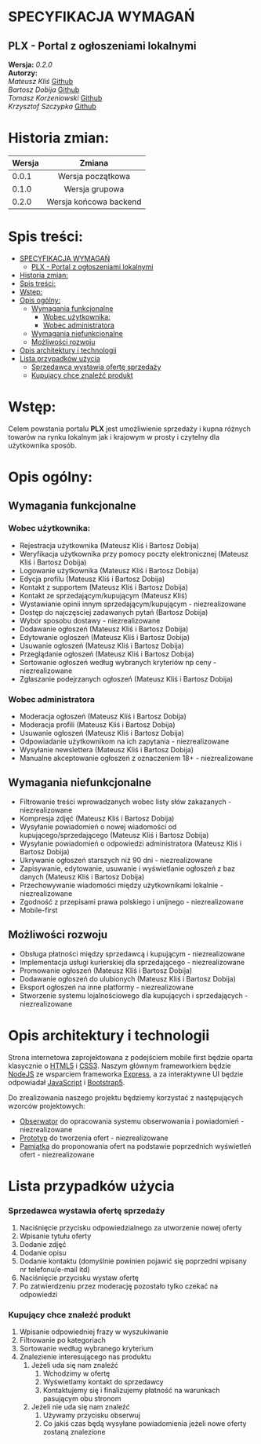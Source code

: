 # SPECYFIKACJA WYMAGAŃ

## PLX - Portal z ogłoszeniami lokalnymi

**Wersja:** *0.2.0*\
**Autorzy:**\
*Mateusz Kliś* [Github](https://github.com/klisiubb)\
*Bartosz Dobija* [Github](https://github.com/BartShoot)\
*Tomasz Korzeniowski* [Github](https://github.com/Hagenus)\
*Krzysztof Szczypka* [Github](https://github.com/krzysiek-7)


# Historia zmian:
| Wersja        | Zmiana        |
| ------------- |:-------------:|
| 0.0.1         | Wersja początkowa | 
| 0.1.0         | Wersja grupowa |
| 0.2.0         | Wersja końcowa backend|


# Spis treści:
- [SPECYFIKACJA WYMAGAŃ](#specyfikacja-wymagań)
  - [PLX - Portal z ogłoszeniami lokalnymi](#plx---portal-z-ogłoszeniami-lokalnymi)
- [Historia zmian:](#historia-zmian)
- [Spis treści:](#spis-treści)
- [Wstęp:](#wstęp)
- [Opis ogólny:](#opis-ogólny)
  - [Wymagania funkcjonalne](#wymagania-funkcjonalne)
    - [Wobec użytkownika:](#wobec-użytkownika)
    - [Wobec administratora](#wobec-administratora)
  - [Wymagania niefunkcjonalne](#wymagania-niefunkcjonalne)
  - [Możliwości rozwoju](#możliwości-rozwoju)
- [Opis architektury i technologii](#opis-architektury-i-technologii)
- [Lista przypadków użycia](#lista-przypadków-użycia)
    - [Sprzedawca wystawia ofertę sprzedaży](#sprzedawca-wystawia-ofertę-sprzedaży)
    - [Kupujący chce znaleźć produkt](#kupujący-chce-znaleźć-produkt)
# Wstęp:

Celem powstania portalu **PLX** jest umożliwienie sprzedaży i kupna różnych towarów na rynku lokalnym jak i krajowym w prosty i czytelny dla użytkownika sposób.

# Opis ogólny:

## Wymagania funkcjonalne

### Wobec użytkownika:

* Rejestracja użytkownika (Mateusz Kliś i Bartosz Dobija)
* Weryfikacja użytkownika przy pomocy poczty elektronicznej (Mateusz Kliś i Bartosz Dobija)
* Logowanie użytkownika (Mateusz Kliś i Bartosz Dobija)
* Edycja profilu (Mateusz Kliś i Bartosz Dobija)
* Kontakt z supportem (Mateusz Kliś i Bartosz Dobija) 
* Kontakt ze sprzedającym/kupującym (Mateusz Kliś)
* Wystawianie opinii innym sprzedającym/kupującym - niezrealizowane
* Dostęp do najczęsciej zadawanych pytań (Bartosz Dobija)
* Wybór sposobu dostawy - niezrealizowane
* Dodawanie ogłoszeń (Mateusz Kliś i Bartosz Dobija)
* Edytowanie ogloszeń (Mateusz Kliś i Bartosz Dobija)
* Usuwanie ogłoszeń (Mateusz Kliś i Bartosz Dobija)
* Przeglądanie ogłoszeń (Mateusz Kliś i Bartosz Dobija)
* Sortowanie ogłoszeń według wybranych kryteriów np ceny - niezrealizowane
* Zgłaszanie podejrzanych ogłoszeń (Mateusz Kliś i Bartosz Dobija)
  
### Wobec administratora

* Moderacja ogłoszeń (Mateusz Kliś i Bartosz Dobija)
* Moderacja profili (Mateusz Kliś i Bartosz Dobija)
* Usuwanie ogłoszeń (Mateusz Kliś i Bartosz Dobija)
* Odpowiadanie użytkownikom na ich zapytania - niezrealizowane 
* Wysyłanie newslettera (Mateusz Kliś i Bartosz Dobija)
* Manualne akceptowanie ogłoszeń z oznaczeniem 18+ - niezrealizowane 
  
## Wymagania niefunkcjonalne

* Filtrowanie treści wprowadzanych wobec listy słów zakazanych - niezrealizowane 
* Kompresja zdjęć (Mateusz Kliś i Bartosz Dobija)
* Wysyłanie powiadomień o nowej wiadomości od kupującego/sprzedającego (Mateusz Kliś i Bartosz Dobija)
* Wysyłanie powiadomień o odpowiedzi administratora (Mateusz Kliś i Bartosz Dobija)
* Ukrywanie ogłoszeń starszych niż 90 dni - niezrealizowane 
* Zapisywanie, edytowanie, usuwanie i wyświetlanie ogłoszeń z baz danych (Mateusz Kliś i Bartosz Dobija)
* Przechowywanie wiadomości między użytkownikami lokalnie - niezrealizowane 
* Zgodność z przepisami prawa polskiego i unijnego - niezrealizowane
* Mobile-first

## Możliwości rozwoju

* Obsługa płatności między sprzedawcą i kupującym - niezrealizowane
* Implementacja usługi kurierskiej dla sprzedającego - niezrealizowane
* Promowanie ogłoszeń (Mateusz Kliś i Bartosz Dobija)
* Dodawanie ogłoszeń do ulubionych (Mateusz Kliś i Bartosz Dobija)
* Eksport ogłoszeń na inne platformy - niezrealizowane
* Stworzenie systemu lojalnościowego dla kupujących i sprzedających - niezrealizowane


# Opis architektury i technologii
Strona internetowa zaprojektowana z podejściem mobile first będzie oparta klasycznie o [HTML5](https://developer.mozilla.org/en-US/docs/Web/HTML) i [CSS3](https://developer.mozilla.org/en-US/docs/Web/CSS). Naszym głównym frameworkiem będzie [NodeJS](https://nodejs.org/en/docs/) ze wsparciem frameworka [Express](https://expressjs.com/), a za interaktywne UI będzie odpowiadał [JavaScript](https://developer.mozilla.org/en-US/docs/Web/JavaScript) i [Bootstrap5](https://getbootstrap.com/docs/5.0/getting-started/introduction/).

Do zrealizowania naszego projektu będziemy korzystać z następujących wzorców projektowych:
- [Obserwator](https://refactoring.guru/design-patterns/observer) do opracowania systemu obserwowania i powiadomień - niezrealizowane
- [Prototyp](https://refactoring.guru/design-patterns/prototype) do tworzenia ofert - niezrealizowane
- [Pamiątka](https://refactoring.guru/design-patterns/memento) do proponowania ofert na podstawie poprzednich wyświetleń ofert - niezrealizowane

# Lista przypadków użycia
### Sprzedawca wystawia ofertę sprzedaży
   1. Naciśnięcie przycisku odpowiedzialnego za utworzenie nowej oferty
   2. Wpisanie tytułu oferty
   3. Dodanie zdjęć
   4. Dodanie opisu
   5. Dodanie kontaktu (domyślnie powinien pojawić się poprzedni wpisany nr telefonu/e-mail itd)
   6. Naciśnięcie przycisku wystaw ofertę
   7. Po zatwierdzeniu przez moderację pozostało tylko czekać na odpowiedzi
### Kupujący chce znaleźć produkt
   1. Wpisanie odpowiedniej frazy w wyszukiwanie
   2. Filtrowanie po kategoriach
   3. Sortowanie według wybranego kryterium
   4. Znalezienie interesującego nas produktu
      1. Jeżeli uda się nam znaleźć
         1. Wchodzimy w ofertę
         2. Wyświetlamy kontakt do sprzedawcy
         3. Kontaktujemy się i finalizujemy płatność na warunkach pasującym obu stronom
      2. Jeżeli nie uda się nam znaleźć
         1. Używamy przycisku obserwuj
         2. Co jakiś czas będą wysyłane powiadomienia jeżeli nowe oferty zostaną znalezione
